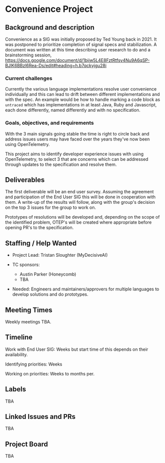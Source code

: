 # Convenience Project

## Background and description

Convenience as a SIG was initially proposed by Ted Young back in 2021. It
was postponed to prioritize completion of signal specs and stabilization. A
document was written at this time describing user research to do and a
brainstorming session,
https://docs.google.com/document/d/1bjiw5L4E8FztRtfsy4Nu9A6qSP-BJlK6BBzl6Rea-Ds/edit#heading=h.b7qckyjgu28i

### Current challenges

Currently the various language implementations resolve user convenience
individually and this can lead to drift between different implementations and
with the spec. An example would be how to handle marking a code block as
`untraced` which has implementations in at least Java, Ruby and Javascript, each
done differently, named differently and with no specification.

### Goals, objectives, and requirements

With the 3 main signals going stable the time is right to circle back and
address issues users may have faced over the years they've now been using
OpenTelemetry.

This project aims to identify developer experience issues with using
OpenTelemetry, to select 3 that are concerns which can be addressed through
updates to the specification and resolve them.

## Deliverables

The first deliverable will be an end user survey. Assuming the agreement and
participation of the End User SIG this will be done in cooperation with them. A
write-up of the results will follow, along with the group's decision on the top 3
issues for the group to work on.

Prototypes of resolutions will be developed and, depending on the scope of the
identified problem, OTEP's will be created where appropriate before opening PR's
to the specification.

## Staffing / Help Wanted

- Project Lead: Tristan Sloughter (MyDecisiveAI)

- TC sponsors: 
  - Austin Parker (Honeycomb)
  - TBA

- Needed: Engineers and maintainers/approvers for multiple languages to develop
  solutions and do prototypes.

## Meeting Times

Weekly meetings TBA.

## Timeline

Work with End User SIG: Weeks but start time of this depends on their
availability.

Identifying priorities: Weeks

Working on priorities: Weeks to months per.

## Labels

TBA

## Linked Issues and PRs

TBA

## Project Board

TBA
